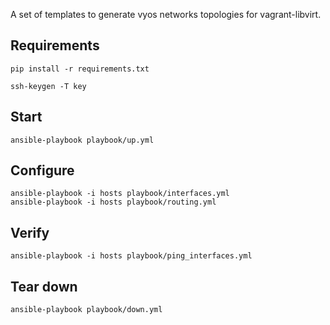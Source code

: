 

A set of templates to generate vyos networks topologies for vagrant-libvirt.


Requirements
------------

    pip install -r requirements.txt

    ssh-keygen -T key




Start
-----

    ansible-playbook playbook/up.yml


Configure
---------

    ansible-playbook -i hosts playbook/interfaces.yml
    ansible-playbook -i hosts playbook/routing.yml

Verify
---------

    ansible-playbook -i hosts playbook/ping_interfaces.yml


Tear down
---------

    ansible-playbook playbook/down.yml
